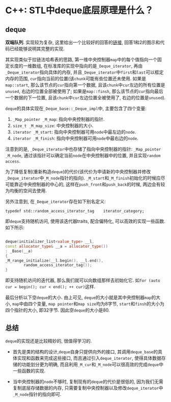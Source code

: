 # C++: STL中deque底层原理是什么？

## deque

**双端队列**. 实现较为复杂, 这里给出一个比较好的回答的[链接](https://stackoverflow.com/questions/6292332/what-really-is-a-deque-in-stl), 回答1和2的图示和代码已经能够说明其完整的实现. 

其实现类似于拉链法哈希表的思路, 第一维中央控制器`map`中的每个值指向一个固定长度的一维数组, 在标准库的实现中指向的是`_Deque_iterator`, 再由`_Deque_iterator`指向具体的内存, 并且`_Deque_iterator`中`first`和`last`可以框定内存的范围, `cur`指向当前的位置(该`chunk`可能有些位置还未使用. 如果是`map::start`, 那么该节点的`cur`指向第一个数据, 且该`chunk`中`cur`左边的所有位置是`unused`, 右边的位置全部被使用了; 如果是`map::finsh`, 那么该节点的`cur`指向最后一个数据的下一位置, 且该`chunk`中`cur`左边位置全被使用了, 右边的位置是`unused`). 

`deque`的具体实现在`_Deque_base::_Deque_impl`中, 主要包含了四个变量:

1. `_Map_pointer _M_map`: 指向中央控制器的指针.
2. `size_t _M_map_size`: 中央控制器的大小. 
3. `iterator _M_start`: 指向中央控制器可用`node`中最左边的`node`.
4. `iterator _M_finish`: 指向中央控制器可用`node`中最右边的`node`.

注意到的是, `_Deque_iterator`中也存储了指向中央控制器的指针: `_Map_pointer _M_node`, 通过该指针可以确定当前`node`在中央控制器中的位置, 并且实现`random access`.

为了降低复制(重新构造`deque`)的代价(该代价为申请新的中央控制器并修改`_Deque_iterator`中`_M_node`指针的指向). `_M_start`和`_M_finish`初始化的时候应尽可能靠近中央控制器的中心的, 这样在`push_front`和`push_back`的时候, 两边会有较为均衡的空间去使用.

另外注意到, 在`_Deque_iterator`存在如下别名定义:

`typedef std::random_access_iterator_tag	iterator_category;`

即`deque`支持随机访问, 使用该迭代器traits, 配合偏特化, 可以高效的实现一些函数. 如下所示:

```cpp

deque(initializer_list<value_type> __l,
const allocator_type& __a = allocator_type())
: _Base(__a)
{
_M_range_initialize(__l.begin(), __l.end(),
        random_access_iterator_tag());
}
```

即支持随机访问的迭代器, 那么我们就可以向数组那样去初始化它. 如`for (auto cur = begin(); cur < end(); ++ cur)`这样.

最后分析以下空`deque`的大小. 由上可见, `deque`的大小就是其中央控制器`map`的大小, `map`中由四个变量, `map pointer`和`map size`均为8字节, `start`和`finsh`的大小为四个指针的大小, 即32字节. 因此空`deque`的大小是80.

## 总结

`deque`的实现还是比较精妙的, 很值得学习的. 

- 首先是类的结构的设计,`deque`自身只提供向外的接口, 其调用`deque_base`的具体实现和函数来完成这些接口, 而且通过引入`deque_iterator`, 使得具体数据存储的功能划分更为明确, 而且利用`_M_cur`和`_M_node`可以很高效的完成`deque`中一些函数的实现. 

- 当中央控制器的`node`不够时, 复制现有的`deque`的代价是很低的, 因为我们无需复制底层存储数据的内存, 只需要复制中央控制器以及修改`deque_iterator`中`_M_node`指针的指向即可.